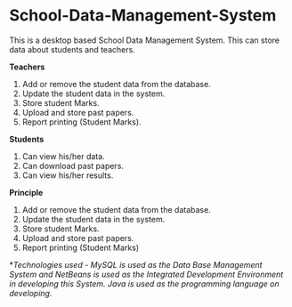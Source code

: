 # School-Data-Management-System

This is a desktop based School Data Management System. This can store data about students and teachers. 

**Teachers** 
1. Add or remove the student data from the database.
2. Update the student data in the system.
3. Store student Marks.
4. Upload and store past papers.
5. Report printing (Student Marks).

**Students**
1. Can view his/her data.
2. Can download past papers.
3. Can view his/her results.

**Principle**
1. Add or remove the student data from the database.
2. Update the student data in the system.
3. Store student Marks.
4. Upload and store past papers.
5. Report printing (Student Marks)

**Technologies used -
*MySQL is used as the Data Base Management System and NetBeans is used as the Integrated Development Environment in developing this System. Java is used as the programming language on developing.**
